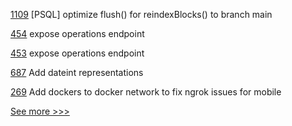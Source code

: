 
[1109](https://github.com/hyperledger/iroha/pull/1109) [PSQL] optimize flush() for reindexBlocks() to branch main

[454](https://github.com/hyperledger/fabric-samples/pull/454) expose operations endpoint

[453](https://github.com/hyperledger/fabric-samples/pull/453) expose operations endpoint

[687](https://github.com/hyperledger/aries-rfcs/pull/687) Add dateint representations

[269](https://github.com/hyperledger/aries-agent-test-harness/pull/269) Add dockers to docker network to fix ngrok issues for mobile


[See more >>>](https://start-here.hyperledger.org/pull-requests)
